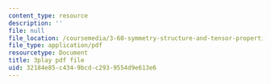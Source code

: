 ```yaml
---
content_type: resource
description: ''
file: null
file_location: /coursemedia/3-60-symmetry-structure-and-tensor-properties-of-materials-fall-2005/32184e85c4349bcdc2939554d9e613e6_eCPASv7NaHk.pdf
file_type: application/pdf
resourcetype: Document
title: 3play pdf file
uid: 32184e85-c434-9bcd-c293-9554d9e613e6
---
```

